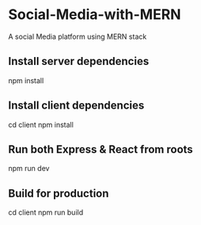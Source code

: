 # Social-Media-with-MERN
A social Media platform using MERN stack
## Install server dependencies
npm install
## Install client dependencies

cd client
npm install
## Run both Express & React from roots

npm run dev
## Build for production

cd client
npm run build
